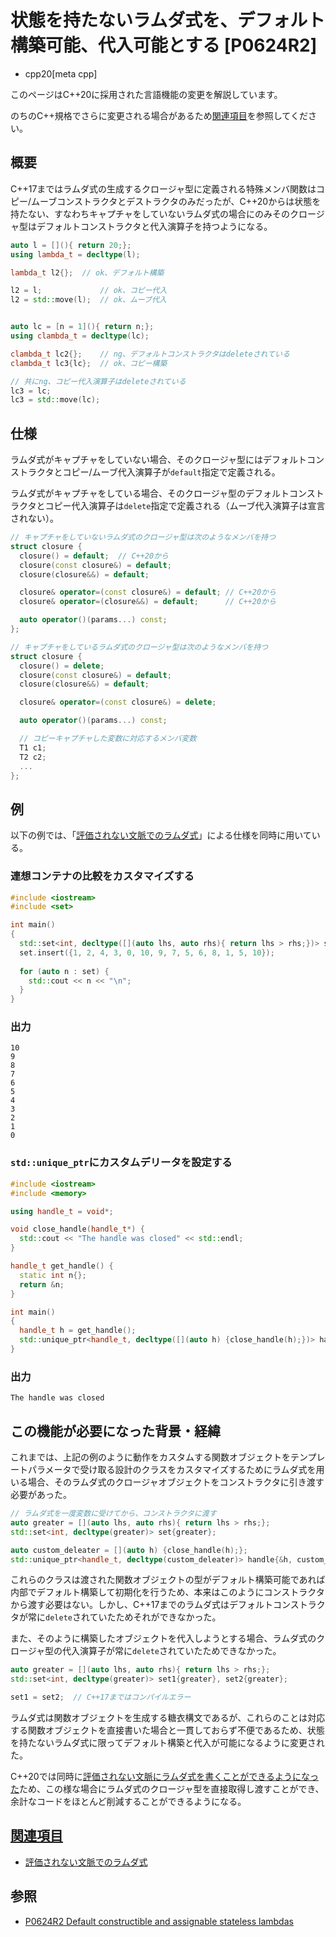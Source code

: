 # 状態を持たないラムダ式を、デフォルト構築可能、代入可能とする [P0624R2]
* cpp20[meta cpp]

<!-- start lang caution -->

このページはC++20に採用された言語機能の変更を解説しています。

のちのC++規格でさらに変更される場合があるため[関連項目](#relative-page)を参照してください。

<!-- last lang caution -->

## 概要

C++17まではラムダ式の生成するクロージャ型に定義される特殊メンバ関数はコピー/ムーブコンストラクタとデストラクタのみだったが、C++20からは状態を持たない、すなわちキャプチャをしていないラムダ式の場合にのみそのクロージャ型はデフォルトコンストラクタと代入演算子を持つようになる。

```cpp
auto l = [](){ return 20;};
using lambda_t = decltype(l);

lambda_t l2{};  // ok、デフォルト構築

l2 = l;             // ok、コピー代入
l2 = std::move(l);  // ok、ムーブ代入


auto lc = [n = 1](){ return n;};
using clambda_t = decltype(lc);

clambda_t lc2{};    // ng、デフォルトコンストラクタはdeleteされている
clambda_t lc3{lc};  // ok、コピー構築

// 共にng、コピー代入演算子はdeleteされている
lc3 = lc;
lc3 = std::move(lc);
```

## 仕様

ラムダ式がキャプチャをしていない場合、そのクロージャ型にはデフォルトコンストラクタとコピー/ムーブ代入演算子が`default`指定で定義される。

ラムダ式がキャプチャをしている場合、そのクロージャ型のデフォルトコンストラクタとコピー代入演算子は`delete`指定で定義される（ムーブ代入演算子は宣言されない）。

```cpp
// キャプチャをしていないラムダ式のクロージャ型は次のようなメンバを持つ
struct closure {
  closure() = default;  // C++20から
  closure(const closure&) = default;
  closure(closure&&) = default;

  closure& operator=(const closure&) = default; // C++20から
  closure& operator=(closure&&) = default;      // C++20から

  auto operator()(params...) const;
};

// キャプチャをしているラムダ式のクロージャ型は次のようなメンバを持つ
struct closure {
  closure() = delete;
  closure(const closure&) = default;
  closure(closure&&) = default;

  closure& operator=(const closure&) = delete;

  auto operator()(params...) const;

  // コピーキャプチャした変数に対応するメンバ変数
  T1 c1;
  T2 c2;
  ...
};
```

## 例

以下の例では、「[評価されない文脈でのラムダ式](./wording_for_lambdas_in_unevaluated_contexts.md)」による仕様を同時に用いている。

### 連想コンテナの比較をカスタマイズする

```cpp example
#include <iostream>
#include <set>

int main()
{
  std::set<int, decltype([](auto lhs, auto rhs){ return lhs > rhs;})> set{};
  set.insert({1, 2, 4, 3, 0, 10, 9, 7, 5, 6, 8, 1, 5, 10});
  
  for (auto n : set) {
    std::cout << n << "\n";
  }
}
```

### 出力
```
10
9
8
7
6
5
4
3
2
1
0
```

### `std::unique_ptr`にカスタムデリータを設定する

```cpp example
#include <iostream>
#include <memory>

using handle_t = void*;

void close_handle(handle_t*) {
  std::cout << "The handle was closed" << std::endl;
}

handle_t get_handle() {
  static int n{};
  return &n;
}

int main()
{
  handle_t h = get_handle();
  std::unique_ptr<handle_t, decltype([](auto h) {close_handle(h);})> handle{&h};
}
```

### 出力
```
The handle was closed
```

## この機能が必要になった背景・経緯

これまでは、上記の例のように動作をカスタムする関数オブジェクトをテンプレートパラメータで受け取る設計のクラスをカスタマイズするためにラムダ式を用いる場合、そのラムダ式のクロージャオブジェクトをコンストラクタに引き渡す必要があった。

```cpp
// ラムダ式を一度変数に受けてから、コンストラクタに渡す
auto greater = [](auto lhs, auto rhs){ return lhs > rhs;};
std::set<int, decltype(greater)> set{greater};

auto custom_deleater = [](auto h) {close_handle(h);};
std::unique_ptr<handle_t, decltype(custom_deleater)> handle{&h, custom_deleater};
```

これらのクラスは渡された関数オブジェクトの型がデフォルト構築可能であれば内部でデフォルト構築して初期化を行うため、本来はこのようにコンストラクタから渡す必要はない。しかし、C++17までのラムダ式はデフォルトコンストラクタが常に`delete`されていたためそれができなかった。

また、そのように構築したオブジェクトを代入しようとする場合、ラムダ式のクロージャ型の代入演算子が常に`delete`されていたためできなかった。

```cpp
auto greater = [](auto lhs, auto rhs){ return lhs > rhs;};
std::set<int, decltype(greater)> set1{greater}, set2{greater};

set1 = set2;  // C++17まではコンパイルエラー
```

ラムダ式は関数オブジェクトを生成する糖衣構文であるが、これらのことは対応する関数オブジェクトを直接書いた場合と一貫しておらず不便であるため、状態を持たないラムダ式に限ってデフォルト構築と代入が可能になるように変更された。

C++20では同時に[評価されない文脈にラムダ式を書くことができるようになった](./wording_for_lambdas_in_unevaluated_contexts.md)ため、この様な場合にラムダ式のクロージャ型を直接取得し渡すことができ、余計なコードをほとんど削減することができるようになる。

## <a id="relative-page" href="#relative-page">関連項目</a>
- [評価されない文脈でのラムダ式](./wording_for_lambdas_in_unevaluated_contexts.md)

## 参照
- [P0624R2 Default constructible and assignable stateless lambdas](http://www.open-std.org/jtc1/sc22/wg21/docs/papers/2017/p0624r2.pdf)
